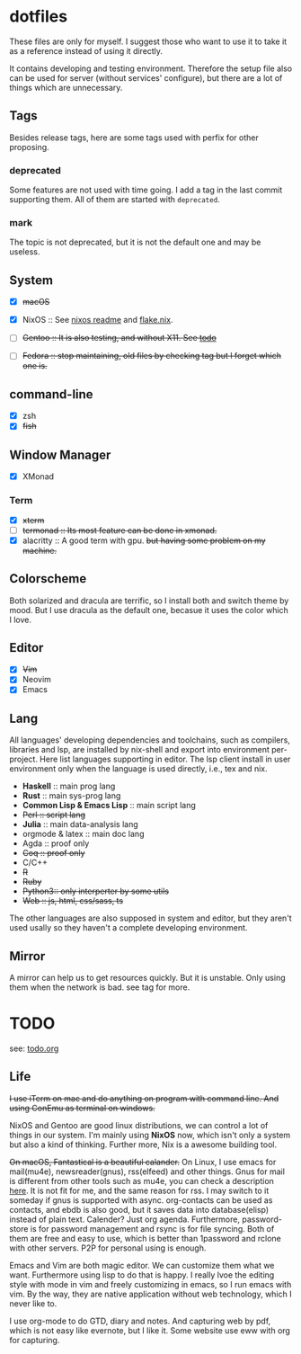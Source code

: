 # dotfiles

These files are only for myself. I suggest those who want to use it to take
it as a reference instead of using it directly.

It contains developing and testing environment. Therefore the setup file
also can be used for server (without services' configure), but there are a lot
of things which are unnecessary.

## Tags

Besides release tags, here are some tags used with perfix for other proposing.

### deprecated 

Some features are not used with time going. I add a tag in the last commit
supporting them. All of them are started with `deprecated`.
### mark

The topic is not deprecated, but it is not the default one and may be useless.

## System

- [x] ~~macOS~~

- [x] NixOS :: See [nixos readme](./etc/nixos/readme.md) and [flake.nix](./etc/nixos/flake.nix).

- [ ] ~~Gentoo :: It is also testing, and without X11. See [todo](#todo)~~

- [ ] ~~Fedora :: stop maintaining, old files by checking tag but I forget which one is.~~

## command-line

- [x] zsh
- [x] ~~fish~~

## Window Manager

- [x] XMonad

### Term

- [X] ~~xterm~~
- [ ] ~~termonad :: Its most feature can be done in xmonad.~~
- [X] alacritty :: A good term with gpu. ~~but having some problem on my machine.~~

## Colorscheme

Both solarized and dracula are terrific, so I install both and switch theme by
mood. But I use dracula as the default one, becasue it uses the color which I
love.

## Editor

- [x] ~~Vim~~
- [x] Neovim
- [x] Emacs

## Lang

All languages' developing dependencies and toolchains, such as compilers,
libraries and lsp, are installed by nix-shell and export into environment
per-project. Here list languages supporting in editor. The lsp client install
in user environment only when the language is used directly, i.e., tex and nix.

- **Haskell** :: main prog lang
- **Rust** :: main sys-prog lang
- **Common Lisp & Emacs Lisp** :: main script lang
- ~~Perl :: script lang~~
- **Julia** :: main data-analysis lang
- orgmode & latex :: main doc lang
- Agda :: proof only
- ~~Coq :: proof only~~
- C/C++
- ~~R~~
- ~~Ruby~~
- ~~Python3:: only interperter by some utils~~
- ~~Web :: js, html, css/sass, ts~~

The other languages are also supposed in system and editor, but they aren't used
usally so they haven't a complete developing environment.

## Mirror

A mirror can help us to get resources quickly. But it is unstable. Only using
them when the network is bad. see tag for more.

# TODO

see: [todo.org](todo.org)

## Life

~~I use iTerm on mac and do anything on program with command line. And using
ConEmu as terminal on windows.~~

NixOS and Gentoo are good linux distributions, we can control a lot of
things in our system. I'm mainly using **NixOS** now, which isn't only a system
but also a kind of thinking. Further more, Nix is a awesome building tool.

~~On macOS, Fantastical is a beautiful calander.~~
On Linux, I use emacs for mail(mu4e), newsreader(gnus), rss(elfeed)
and other things. Gnus for mail is different from other tools such as
mu4e, you can check a description
[here](https://www.gnu.org/software/emacs/manual/html_node/gnus/Mail-in-a-Newsreader.html#Mail-in-a-Newsreader). It
is not fit for me, and the same reason for rss. I may switch to it someday if
gnus is supported with async. org-contacts can be used as contacts, and ebdb is
also good, but it saves data into database(elisp) instead of plain
text. Calender? Just org agenda. Furthermore, password-store is for password
management and rsync is for file syncing. Both of them are free and easy to
use, which is better than 1password and rclone with other servers. P2P for
personal using is enough.

Emacs and Vim are both magic editor. We can customize them what we
want. Furthermore using lisp to do that is happy. I really lvoe the editing
style with mode in vim and freely customizing in emacs, so I run emacs with
vim. By the way, they are native application without web technology, which I
never like to.

I use org-mode to do GTD, diary and notes. And capturing web by pdf, which is
not easy like evernote, but I like it. Some website use eww with org for
capturing.
